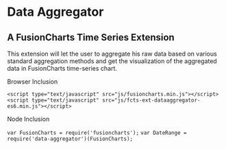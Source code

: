 # Data Aggregator
## A FusionCharts Time Series Extension
This extension will let the user to aggregate his raw data based on various standard aggregation methods and get the visualization of the aggregated data in FusionCharts time-series chart.

Browser Inclusion

`<script type="text/javascript" src="js/fusioncharts.min.js"></script>`
`<script type="text/javascript" src="js/fcts-ext-dataaggregator-es6.min.js"></script>`

Node Inclusion

`var FusionCharts = require('fusioncharts');`
`var DateRange = require('data-aggregator')(FusionCharts);`
